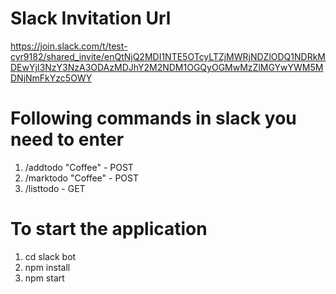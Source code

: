 # Slack Invitation Url
https://join.slack.com/t/test-cyr9182/shared_invite/enQtNjQ2MDI1NTE5OTcyLTZjMWRjNDZlODQ1NDRkMDEwYjI3NzY3NzA3ODAzMDJhY2M2NDM1OGQyOGMwMzZlMGYwYWM5MDNjNmFkYzc5OWY

# Following commands in slack you need to enter
1) /addtodo "Coffee" - POST
2) /marktodo "Coffee" - POST
3) /listtodo  - GET


# To start the application
1) cd slack bot
2) npm install
3) npm start
